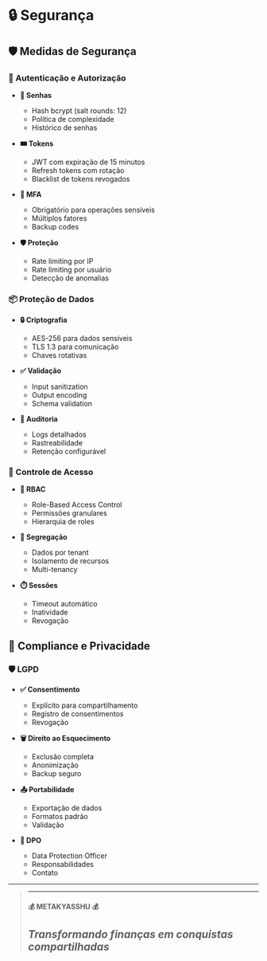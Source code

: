 # 🔒 Segurança

## 🛡️ Medidas de Segurança

### 🔐 Autenticação e Autorização

* **🔑 Senhas**
    * Hash bcrypt (salt rounds: 12)
    * Política de complexidade
    * Histórico de senhas

* **🎟️ Tokens**
    * JWT com expiração de 15 minutos
    * Refresh tokens com rotação
    * Blacklist de tokens revogados

* **🔐 MFA**
    * Obrigatório para operações sensíveis
    * Múltiplos fatores
    * Backup codes

* **🛡️ Proteção**
    * Rate limiting por IP
    * Rate limiting por usuário
    * Detecção de anomalias

### 📦 Proteção de Dados

* **🔒 Criptografia**
    * AES-256 para dados sensíveis
    * TLS 1.3 para comunicação
    * Chaves rotativas

* **✅ Validação**
    * Input sanitization
    * Output encoding
    * Schema validation

* **📝 Auditoria**
    * Logs detalhados
    * Rastreabilidade
    * Retenção configurável

### 👮 Controle de Acesso

* **👥 RBAC**
    * Role-Based Access Control
    * Permissões granulares
    * Hierarquia de roles

* **🔐 Segregação**
    * Dados por tenant
    * Isolamento de recursos
    * Multi-tenancy

* **⏱️ Sessões**
    * Timeout automático
    * Inatividade
    * Revogação

## 📜 Compliance e Privacidade

### 🛡️ LGPD

* **✅ Consentimento**
    * Explícito para compartilhamento
    * Registro de consentimentos
    * Revogação

* **🗑️ Direito ao Esquecimento**
    * Exclusão completa
    * Anonimização
    * Backup seguro

* **📤 Portabilidade**
    * Exportação de dados
    * Formatos padrão
    * Validação

* **👥 DPO**
    * Data Protection Officer
    * Responsabilidades
    * Contato

---

> ---------------------------------------------------------------------------
> #### 💰 METAKYASSHU 💰
> ***Transformando finanças em conquistas compartilhadas***
> ---------------------------------------------------------------------------